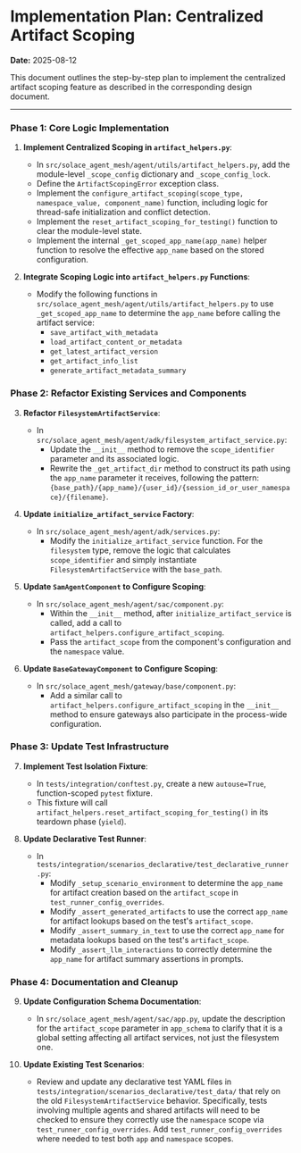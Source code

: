 # Implementation Plan: Centralized Artifact Scoping

**Date:** 2025-08-12

This document outlines the step-by-step plan to implement the centralized artifact scoping feature as described in the corresponding design document.

---

### Phase 1: Core Logic Implementation

1.  **Implement Centralized Scoping in `artifact_helpers.py`**:
    *   In `src/solace_agent_mesh/agent/utils/artifact_helpers.py`, add the module-level `_scope_config` dictionary and `_scope_config_lock`.
    *   Define the `ArtifactScopingError` exception class.
    *   Implement the `configure_artifact_scoping(scope_type, namespace_value, component_name)` function, including logic for thread-safe initialization and conflict detection.
    *   Implement the `reset_artifact_scoping_for_testing()` function to clear the module-level state.
    *   Implement the internal `_get_scoped_app_name(app_name)` helper function to resolve the effective `app_name` based on the stored configuration.

2.  **Integrate Scoping Logic into `artifact_helpers.py` Functions**:
    *   Modify the following functions in `src/solace_agent_mesh/agent/utils/artifact_helpers.py` to use `_get_scoped_app_name` to determine the `app_name` before calling the artifact service:
        *   `save_artifact_with_metadata`
        *   `load_artifact_content_or_metadata`
        *   `get_latest_artifact_version`
        *   `get_artifact_info_list`
        *   `generate_artifact_metadata_summary`

### Phase 2: Refactor Existing Services and Components

3.  **Refactor `FilesystemArtifactService`**:
    *   In `src/solace_agent_mesh/agent/adk/filesystem_artifact_service.py`:
        *   Update the `__init__` method to remove the `scope_identifier` parameter and its associated logic.
        *   Rewrite the `_get_artifact_dir` method to construct its path using the `app_name` parameter it receives, following the pattern: `{base_path}/{app_name}/{user_id}/{session_id_or_user_namespace}/{filename}`.

4.  **Update `initialize_artifact_service` Factory**:
    *   In `src/solace_agent_mesh/agent/adk/services.py`:
        *   Modify the `initialize_artifact_service` function. For the `filesystem` type, remove the logic that calculates `scope_identifier` and simply instantiate `FilesystemArtifactService` with the `base_path`.

5.  **Update `SamAgentComponent` to Configure Scoping**:
    *   In `src/solace_agent_mesh/agent/sac/component.py`:
        *   Within the `__init__` method, after `initialize_artifact_service` is called, add a call to `artifact_helpers.configure_artifact_scoping`.
        *   Pass the `artifact_scope` from the component's configuration and the `namespace` value.

6.  **Update `BaseGatewayComponent` to Configure Scoping**:
    *   In `src/solace_agent_mesh/gateway/base/component.py`:
        *   Add a similar call to `artifact_helpers.configure_artifact_scoping` in the `__init__` method to ensure gateways also participate in the process-wide configuration.

### Phase 3: Update Test Infrastructure

7.  **Implement Test Isolation Fixture**:
    *   In `tests/integration/conftest.py`, create a new `autouse=True`, function-scoped `pytest` fixture.
    *   This fixture will call `artifact_helpers.reset_artifact_scoping_for_testing()` in its teardown phase (`yield`).

8.  **Update Declarative Test Runner**:
    *   In `tests/integration/scenarios_declarative/test_declarative_runner.py`:
        *   Modify `_setup_scenario_environment` to determine the `app_name` for artifact creation based on the `artifact_scope` in `test_runner_config_overrides`.
        *   Modify `_assert_generated_artifacts` to use the correct `app_name` for artifact lookups based on the test's `artifact_scope`.
        *   Modify `_assert_summary_in_text` to use the correct `app_name` for metadata lookups based on the test's `artifact_scope`.
        *   Modify `_assert_llm_interactions` to correctly determine the `app_name` for artifact summary assertions in prompts.

### Phase 4: Documentation and Cleanup

9.  **Update Configuration Schema Documentation**:
    *   In `src/solace_agent_mesh/agent/sac/app.py`, update the description for the `artifact_scope` parameter in `app_schema` to clarify that it is a global setting affecting all artifact services, not just the filesystem one.

10. **Update Existing Test Scenarios**:
    *   Review and update any declarative test YAML files in `tests/integration/scenarios_declarative/test_data/` that rely on the old `FilesystemArtifactService` behavior. Specifically, tests involving multiple agents and shared artifacts will need to be checked to ensure they correctly use the `namespace` scope via `test_runner_config_overrides`. Add `test_runner_config_overrides` where needed to test both `app` and `namespace` scopes.
